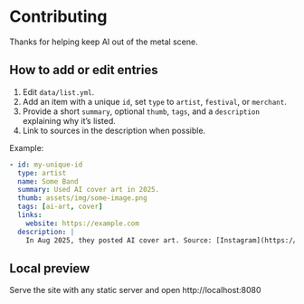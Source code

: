 # Contributing

Thanks for helping keep AI out of the metal scene.

## How to add or edit entries
1. Edit `data/list.yml`.
2. Add an item with a unique `id`, set `type` to `artist`, `festival`, or `merchant`.
3. Provide a short `summary`, optional `thumb`, `tags`, and a `description` explaining why it’s listed.
4. Link to sources in the description when possible.

Example:

```yaml
- id: my-unique-id
  type: artist
  name: Some Band
  summary: Used AI cover art in 2025.
  thumb: assets/img/some-image.png
  tags: [ai-art, cover]
  links:
    website: https://example.com
  description: |
    In Aug 2025, they posted AI cover art. Source: [Instagram](https://instagram.com/...)
```

## Local preview
Serve the site with any static server and open http://localhost:8080
